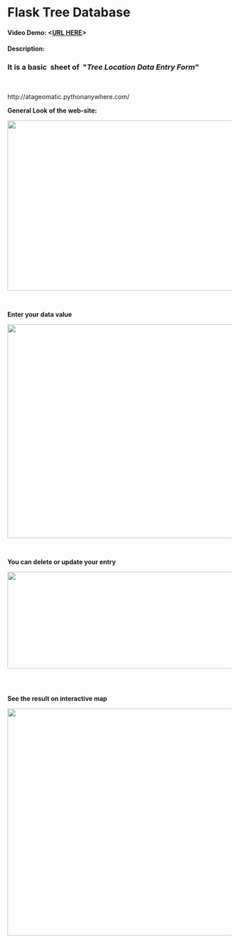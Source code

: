 # Flask Tree Database
#### Video Demo:  <[URL HERE](https://youtu.be/Fybu-VBv-3s)>
#### Description:




<h3>It is a basic&nbsp; sheet of&nbsp; "<em>Tree Location Data Entry Form</em>"</h3>
<p>&nbsp;</p>
http://atageomatic.pythonanywhere.com/
<p><strong>General Look of the web-site:</strong></p>
<p><img src="https://i.ibb.co/njDGx7V/ht4.png" alt="" width="777" height="382" /></p>
<p>&nbsp;</p>
<p><strong><img src="https://ibb.co/RcCFR3M" alt="" />Enter your data value&nbsp;</strong></p>
<p><img src="https://i.ibb.co/r2X3ZLp/ht1.png" alt="" width="762" height="480" /></p>
<p>&nbsp;</p>
<p><strong>You can delete or update your entry&nbsp;</strong></p>
<p><strong><img src="https://i.ibb.co/8Ypvhk1/ht5.png" alt="" width="1160" height="217" /></strong></p>
<p><img src="https://ibb.co/3sLTFFM" alt="" /></p>
<p>&nbsp;</p>
<p><strong>See the result on interactive map&nbsp;</strong></p>
<p><img src="https://i.ibb.co/58x2z2Z/ht3.png" alt="" width="1050" height="510" /></p>
